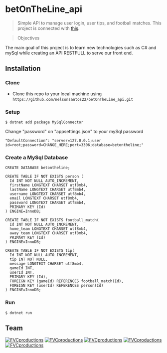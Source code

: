 # betOnTheLine_api
> Simple API to manage user login, user tips, and football matches. This project is connected with <a href="https://github.com/joaopinheiro10/BetOnTheLine">this</a>.

> Objectives

The main goal of this project is to learn new technologies such as C# and mySql while creating an API RESTFULL to serve our front end.

## Installation

### Clone
- Clone this repo to your local machine using `https://github.com/nelsonsantos22/betOnTheLine_api.git`

### Setup
```shell
$ dotnet add package MySqlConnector
```
Change "password" on "appsettings.json" to your mySql password
```shell
"DefaultConnection": "server=127.0.0.1;user id=root;password=CHANGE_HERE;port=3306;database=betontheline;"
```

### Create a MySql Database
```shell
CREATE DATABASE betontheline;

CREATE TABLE IF NOT EXISTS person (
  Id INT NOT NULL AUTO_INCREMENT,
  firstName LONGTEXT CHARSET utf8mb4,
  lastName LONGTEXT CHARSET utf8mb4,
  username LONGTEXT CHARSET utf8mb4,
  email LONGTEXT CHARSET utf8mb4,
  password LONGTEXT CHARSET utf8mb4,
  PRIMARY KEY (Id)
) ENGINE=InnoDB;    

CREATE TABLE IF NOT EXISTS football_match(
  Id INT NOT NULL AUTO_INCREMENT,
  home_team LONGTEXT CHARSET utf8mb4,
  away_team LONGTEXT CHARSET utf8mb4,
  PRIMARY KEY (Id)
) ENGINE=InnoDB; 

CREATE TABLE IF NOT EXISTS tip(
  Id INT NOT NULL AUTO_INCREMENT,
  tip INT NOT NULL,
  message LONGTEXT CHARSET utf8mb4,
  gameId INT,
  userId INT,
  PRIMARY KEY (Id),
  FOREIGN KEY (gameId) REFERENCES football_match(Id),
  FOREIGN KEY (userId) REFERENCES person(Id)
) ENGINE=InnoDB;
```

### Run
```shell
$ dotnet run
```

## Team

<a href="https://github.com/joaopedro1986">![FVCproductions](https://avatars2.githubusercontent.com/u/70176397?s=150)</a>   <a href="https://github.com/joaopinheiro10">![FVCproductions](https://avatars2.githubusercontent.com/u/69478805?s=150)</a>   <a href="https://github.com/Luis-Trigueiro">![FVCproductions](https://avatars2.githubusercontent.com/u/57730922?s=150)</a>   <a href="https://github.com/Tiago-Patricio">![FVCproductions](https://avatars2.githubusercontent.com/u/69849680?s=150)</a> <a href="https://github.com/nelsonsantos22">![FVCproductions](https://avatars3.githubusercontent.com/u/44930623?s=150)</a>
